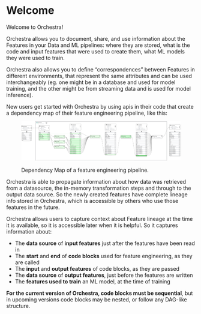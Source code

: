 # Welcome

Welcome to Orchestra!

Orchestra allows you to document, share, and use information about the Features in your Data and ML pipelines: where they are stored, what is the code and input features that were used to create them, what ML models they were used to train.&#x20;

Orchestra also allows you to define “correspondences” between Features in different environments, that represent the same attributes and can be used interchangeably (eg. one might be in a database and used for model training, and the other might be from streaming data and is used for model inference).

New users get started with Orchestra by using apis in their code that create a dependency map of their feature engineering pipeline, like this:

<figure><img src=".gitbook/assets/Orchestra_ Feature productionization - avg_5_ue lineage.png" alt=""><figcaption><p>Dependency Map of a feature engineering pipeline.</p></figcaption></figure>

Orchestra is able to propagate information about how data was retrieved from a datasource, the in-memory transformation steps and through to the output data source. So the newly created features have complete lineage info stored in Orchestra, which is accessible by others who use those features in the future.

Orchestra allows users to capture context about Feature lineage at the time it is available, so it is accessible later when it is helpful. So it captures information about:&#x20;

* The **data source** of **input features** just after the features have been read in&#x20;
* The **start** and **end** of **code blocks** used for feature engineering, as they are called&#x20;
* The **input** and **output features** of code blocks, as they are passed&#x20;
* The **data source** of **output features**, just before the features are written&#x20;
* The **features used to train** an ML model, at the time of training

**For the current version of Orchestra, code blocks must be sequential**, but in upcoming versions code blocks may be nested, or follow any DAG-like structure.

